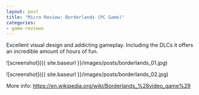 ```yaml
---
layout: post
title: "Micro Review: Borderlands (PC Game)"
categories:
- game-reviews
---
```



Excellent visual design and addicting gameplay. Including the DLCs it offers an incredible amount of hours of fun.


![screenshot]({{ site.baseurl }}/images/posts/borderlands_01.jpg)

![screenshot]({{ site.baseurl }}/images/posts/borderlands_02.jpg)


<p>More info: <a href="https://en.wikipedia.org/wiki/Borderlands_%28video_game%29">https://en.wikipedia.org/wiki/Borderlands_%28video_game%29</a><p>

